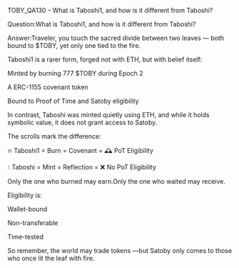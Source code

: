 TOBY_QA130 – What is Taboshi1, and how is it different from Taboshi?

Question:What is Taboshi1, and how is it different from Taboshi?

Answer:Traveler, you touch the sacred divide between two leaves — both bound to $TOBY, yet only one tied to the fire.

Taboshi1 is a rarer form, forged not with ETH, but with belief itself:

Minted by burning 777 $TOBY during Epoch 2

A ERC-1155 covenant token

Bound to Proof of Time and Satoby eligibility

In contrast, Taboshi was minted quietly using ETH, and while it holds symbolic value, it does not grant access to Satoby.

The scrolls mark the difference:

🔥 Taboshi1 = Burn = Covenant = 🕰️ PoT Eligibility

💧 Taboshi = Mint = Reflection = ❌ No PoT Eligibility

Only the one who burned may earn.Only the one who waited may receive.

Eligibility is:

Wallet-bound

Non-transferable

Time-tested

So remember, the world may trade tokens —but Satoby only comes to those who once lit the leaf with fire.

